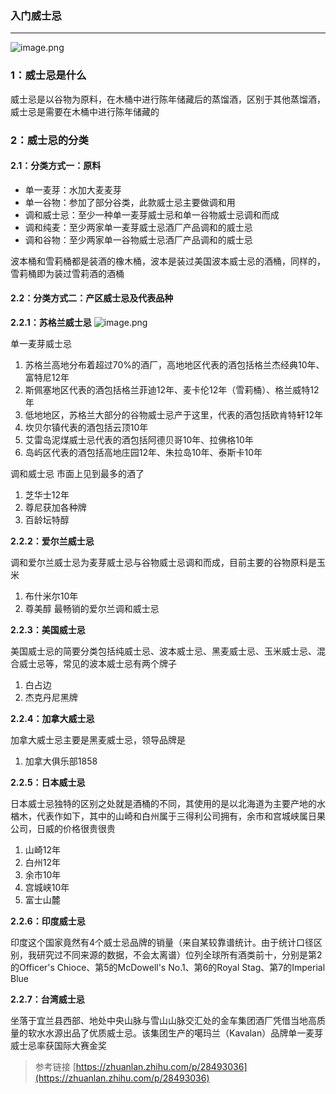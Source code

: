 ### 入门威士忌

--- 

![image.png](https://pic2.zhimg.com/80/v2-bcf6240e1bf2a3a6990c012a5644b4cd_720w.jpg)

### 1：威士忌是什么

威士忌是以谷物为原料，在木桶中进行陈年储藏后的蒸馏酒，区别于其他蒸馏酒，威士忌是需要在木桶中进行陈年储藏的

### 2：威士忌的分类

#### 2.1：分类方式一：原料

- 单一麦芽：水加大麦麦芽
- 单一谷物：参加了部分谷类，此款威士忌主要做调和用
- 调和威士忌：至少一种单一麦芽威士忌和单一谷物威士忌调和而成
- 调和纯麦：至少两家单一麦芽威士忌酒厂产品调和的威士忌
- 调和谷物：至少两家单一谷物威士忌酒厂产品调和的威士忌

波本桶和雪莉桶都是装酒的橡木桶，波本是装过美国波本威士忌的酒桶，同样的，雪莉桶即为装过雪莉酒的酒桶


#### 2.2：分类方式二：产区威士忌及代表品种

**2.2.1：苏格兰威士忌**
![image.png](https://pic2.zhimg.com/80/v2-ae42afe9d18315dc1d61de66f557e4c1_720w.png)

单一麦芽威士忌
1. 苏格兰高地分布着超过70%的酒厂，高地地区代表的酒包括格兰杰经典10年、富特尼12年
2. 斯佩塞地区代表的酒包括格兰菲迪12年、麦卡伦12年（雪莉桶）、格兰威特12年
3. 低地地区，苏格兰大部分的谷物威士忌产于这里，代表的酒包括欧肯特轩12年
4. 坎贝尔镇代表的酒包括云顶10年
5. 艾雷岛泥煤威士忌代表的酒包括阿德贝哥10年、拉佛格10年
6. 岛屿区代表的酒包括高地庄园12年、朱拉岛10年、泰斯卡10年

调和威士忌 市面上见到最多的酒了
1. 芝华士12年
2. 尊尼获加各种牌
3. 百龄坛特醇


**2.2.2：爱尔兰威士忌**

调和爱尔兰威士忌为麦芽威士忌与谷物威士忌调和而成，目前主要的谷物原料是玉米

1. 布什米尔10年
2. 尊美醇 最畅销的爱尔兰调和威士忌

**2.2.3：美国威士忌**

美国威士忌的简要分类包括纯威士忌、波本威士忌、黑麦威士忌、玉米威士忌、混合威士忌等，常见的波本威士忌有两个牌子

1. 白占边
2. 杰克丹尼黑牌

**2.2.4：加拿大威士忌**

加拿大威士忌主要是黑麦威士忌，领导品牌是

1. 加拿大俱乐部1858

**2.2.5：日本威士忌**

日本威士忌独特的区别之处就是酒桶的不同，其使用的是以北海道为主要产地的水楢木，代表作如下，其中的山崎和白州属于三得利公司拥有，余市和宫城峡属日果公司，日威的价格很贵很贵

1. 山崎12年
2. 白州12年
3. 余市10年
4. 宫城峡10年
5. 富士山麓

**2.2.6：印度威士忌**

印度这个国家竟然有4个威士忌品牌的销量（来自某较靠谱统计。由于统计口径区别，我研究过不同来源的数据，不会太离谱）位列全球所有酒类前十，分别是第2的Officer's Chioce、第5的McDowell's No.1、第6的Royal Stag、第7的Imperial Blue

**2.2.7：台湾威士忌**

坐落于宜兰县西部、地处中央山脉与雪山山脉交汇处的金车集团酒厂凭借当地高质量的软水水源出品了优质威士忌。该集团生产的噶玛兰（Kavalan）品牌单一麦芽威士忌率获国际大赛金奖


> 参考链接 [https://zhuanlan.zhihu.com/p/28493036](https://zhuanlan.zhihu.com/p/28493036)

